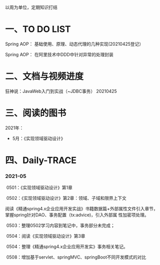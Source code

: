 以周为单位，定期知识打结

# 一、TO DO LIST

Spring AOP： 基础使用、原理、动态代理的几种实现(20210425登记）

Spring AOP： 在阿里技术中DDD中针对异常的处理封装



# 二、文档与视频进度

狂神说：JavaWeb入门到实战（~JDBC事务）  20210425



# 三、阅读的图书



2021年：

- 5月：《实现领域驱动设计》

# 四、Daily-TRACE

### 2021-05

​	0501：《实现领域驱动设计》第1章

​	0502：《实现领域驱动设计》第2章：领域、子域和限界上下文

​                 阅读《精通spring4.x企业应用开发实战》书籍数据篇+外部属性文件引入章节，掌握spring针对DAO、事务配置（tx:advice)，引入外部属				 性加密项处理。

​	0503：整理0502学习内容到笔记中，事务部分未完成；

​    0504：阅读《实现领域驱动设计》第3章

​    0504：整理《精通spring4.x企业应用开发实》事务相关笔记。

​    0508：增加基于servlet、springMVC、springBoot不同开发模式的对比



